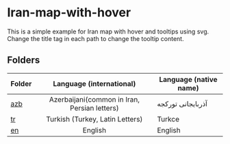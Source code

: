 # Iran-map-with-hover
This is a simple example for Iran map with hover and tooltips using svg. 
Change the title tag in each path to change the tooltip content.

## Folders 
| Folder   | Language (international)   | Language (native name) |
|----------|:--------------------------:|------------------------|
|[azb](azb)| Azerbaijani(common in Iran, Persian letters) | آذربایجانی تورکجه      |
|[tr](tr)  | Turkish (Turkey, Latin Letters) | Turkce            |
|[en](en)  | English                    |  English               |

